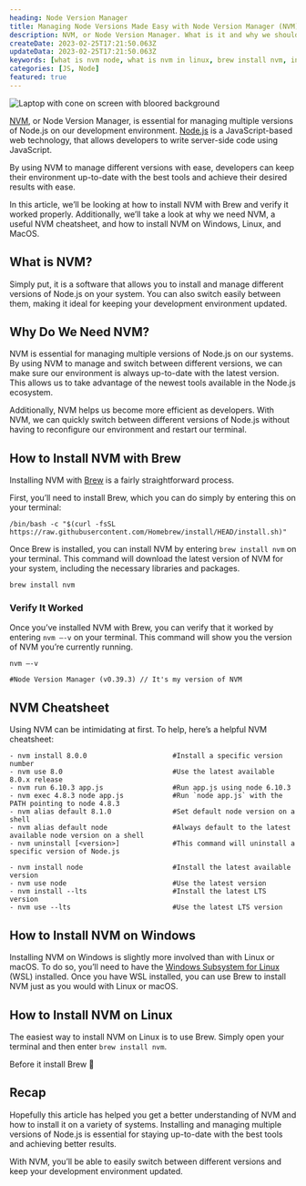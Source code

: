 ```yaml
---
heading: Node Version Manager 
title: Managing Node Versions Made Easy with Node Version Manager (NVM) 
description: NVM, or Node Version Manager. What is it and why we should use it?
createDate: 2023-02-25T17:21:50.063Z
updateData: 2023-02-25T17:21:50.063Z
keywords: [what is nvm node, what is nvm in linux, brew install nvm, install nvm, install nvm windows, nvm set default, nvm set default node version]
categories: [JS, Node]
featured: true
---
```


<Image src="node-post.jpg" alt="Laptop with cone on screen with bloored background" />

[NVM](https://github.com/nvm-sh/nvm), or Node Version Manager, is essential for managing multiple versions of Node.js on
our development environment.
[Node.js](https://nodejs.org/en) is a JavaScript-based web technology, that allows developers to write server-side code
using JavaScript.

By using NVM to manage different versions with ease, developers can keep their environment up-to-date with the best
tools and achieve their desired results with ease.

In this article, we’ll be looking at how to install NVM with Brew and verify it worked properly. Additionally, we’ll
take a look at why we need NVM, a useful NVM cheatsheet, and how to install NVM on Windows, Linux, and MacOS.

## What is NVM?

Simply put, it is a software that allows you to install and manage different versions of Node.js on your system. You can
also switch easily between them, making it ideal for keeping your development environment updated.

## Why Do We Need NVM?

NVM is essential for managing multiple versions of Node.js on our systems. By using NVM to manage and switch between
different versions, we can make sure our environment is always up-to-date with the latest version. This allows us to
take advantage of the newest tools available in the Node.js ecosystem.

Additionally, NVM helps us become more efficient as developers. With NVM, we can quickly switch between different
versions of Node.js without having to reconfigure our environment and restart our terminal.

## How to Install NVM with Brew

Installing NVM with [Brew](https://brew.sh/) is a fairly straightforward process.

First, you’ll need to install Brew, which you can do simply by entering this on your terminal:

```shell
/bin/bash -c "$(curl -fsSL https://raw.githubusercontent.com/Homebrew/install/HEAD/install.sh)"
```

Once Brew is installed, you can install NVM by entering `brew install nvm` on your terminal.
This command will download the latest version of NVM for your system, including the necessary libraries and packages.

```shell
brew install nvm
```

### Verify It Worked

Once you’ve installed NVM with Brew, you can verify that it worked by entering `nvm —-v` on your terminal. This command
will show you the version of NVM you’re currently running.

```shell
nvm —-v

#Node Version Manager (v0.39.3) // It's my version of NVM
```

## NVM Cheatsheet

Using NVM can be intimidating at first. To help, here’s a helpful NVM cheatsheet:

```shell
- nvm install 8.0.0                     #Install a specific version number
- nvm use 8.0                           #Use the latest available 8.0.x release
- nvm run 6.10.3 app.js                 #Run app.js using node 6.10.3
- nvm exec 4.8.3 node app.js            #Run `node app.js` with the PATH pointing to node 4.8.3
- nvm alias default 8.1.0               #Set default node version on a shell
- nvm alias default node                #Always default to the latest available node version on a shell
- nvm uninstall [<version>]             #This command will uninstall a specific version of Node.js

- nvm install node                      #Install the latest available version
- nvm use node                          #Use the latest version
- nvm install --lts                     #Install the latest LTS version
- nvm use --lts                         #Use the latest LTS version
```

## How to Install NVM on Windows

Installing NVM on Windows is slightly more involved than with Linux or macOS. To do so, you’ll need to have the [Windows
Subsystem for Linux](https://learn.microsoft.com/en-us/windows/wsl/install) (WSL) installed. Once you have WSL
installed, you can use Brew to install NVM just as you would with Linux or macOS.

## How to Install NVM on Linux

The easiest way to install NVM on Linux is to use Brew. Simply open your terminal and then enter `brew install nvm`.

Before it install Brew 🍻

## Recap

Hopefully this article has helped you get a better understanding of NVM and how to install it on a variety of systems.
Installing and managing multiple versions of Node.js is essential for staying up-to-date with the best tools and
achieving better results.

With NVM, you’ll be able to easily switch between different versions and keep your development
environment updated.

